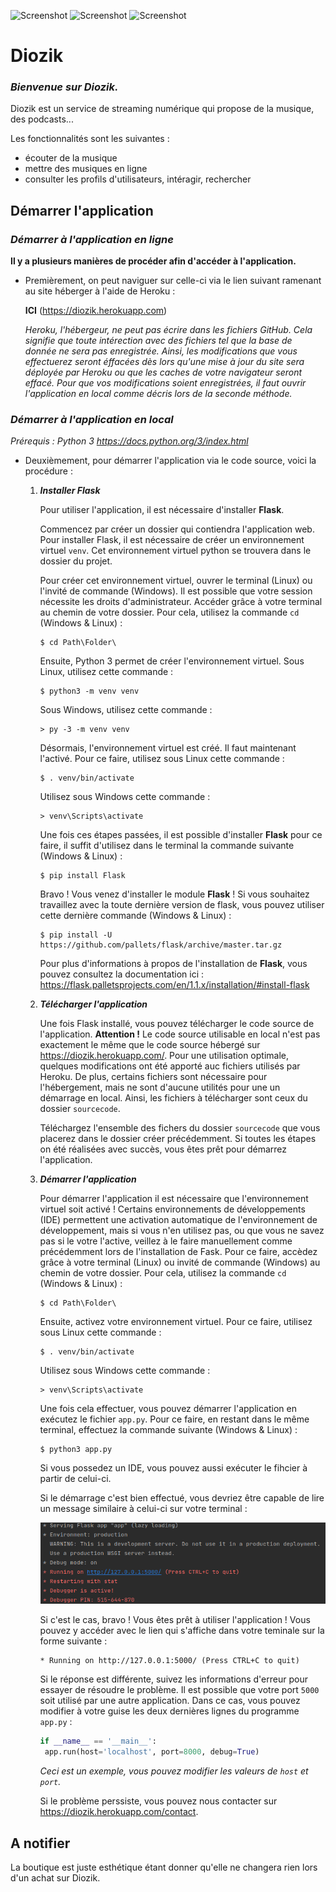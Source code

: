 ![Screenshot](image-readme/yellow_icon.ico) ![Screenshot](image-readme/white_icon.ico) ![Screenshot](image-readme/blue_icon.ico)
# Diozik

### _Bienvenue sur Diozik._
Diozik est un service de streaming numérique qui propose de la musique, des podcasts...

Les fonctionnalités sont les suivantes :
- écouter de la musique
- mettre des musiques en ligne
- consulter les profils d'utilisateurs, intéragir, rechercher

## Démarrer l'application

### _Démarrer à l'application en ligne_

**Il y a plusieurs manières de procéder afin d'accéder à l'application.**

- Premièrement, on peut naviguer sur celle-ci via le lien suivant ramenant au site héberger à l'aide de Heroku :

    **ICI** (https://diozik.herokuapp.com)
    
    _Heroku, l'hébergeur, ne peut pas écrire dans les fichiers GitHub. Cela signifie que toute intérection avec des fichiers tel que la base de donnée ne sera pas enregistrée. Ainsi, les modifications que vous effectuerez seront éffacées dès lors qu'une mise à jour du site sera déployée par Heroku ou que les caches de votre navigateur seront effacé. Pour que vos modifications soient enregistrées, il faut ouvrir l'application en local comme décris lors de la seconde méthode._

### _Démarrer à l'application en local_

_Prérequis : Python 3 https://docs.python.org/3/index.html_

- Deuxièmement, pour démarrer l'application via le code source, voici la procédure :

   1. ***Installer Flask***
      
      Pour utiliser l'application, il est nécessaire d'installer **Flask**.
      
      Commencez par créer un dossier qui contiendra l'application web.
      Pour installer Flask, il est nécessaire de créer un environnement virtuel `venv`. Cet environnement virtuel python se trouvera dans le dossier du projet.
      
      Pour créer cet environnement virtuel, ouvrer le terminal (Linux) ou l'invité de commande (Windows). Il est possible que votre session nécessite les droits d'administrateur. Accéder grâce à votre terminal au chemin de votre dossier. Pour cela, utilisez la commande `cd` (Windows & Linux) :
      
      ```
      $ cd Path\Folder\
      ```
      
      Ensuite, Python 3 permet de créer l'environnement virtuel. Sous Linux, utilisez cette commande :
      ```
      $ python3 -m venv venv
      ```
      Sous Windows, utilisez cette commande :
      ```
      > py -3 -m venv venv
      ```
      
      Désormais, l'environnement virtuel est créé. Il faut maintenant l'activé. Pour ce faire, utilisez sous Linux cette commande :
      ```
      $ . venv/bin/activate
      ```
      Utilisez sous Windows cette commande :
      ```
      > venv\Scripts\activate
      ```
      Une fois ces étapes passées, il est possible d'installer **Flask** pour ce faire, il suffit d'utilisez dans le terminal la commande suivante (Windows & Linux) :
      ```
      $ pip install Flask
      ```
      Bravo ! Vous venez d'installer le module **Flask** ! Si vous souhaitez travaillez avec la toute dernière version de flask, vous pouvez utiliser cette dernière commande (Windows & Linux) :
      ```
      $ pip install -U https://github.com/pallets/flask/archive/master.tar.gz
      ```
      Pour plus d'informations à propos de l'installation de **Flask**, vous pouvez consultez la documentation ici : https://flask.palletsprojects.com/en/1.1.x/installation/#install-flask

   2. ***Télécharger l'application***
      
      Une fois Flask installé, vous pouvez télécharger le code source de l'application. **Attention !** Le code source utilisable en local n'est pas exactement le même que le code source hébergé sur https://diozik.herokuapp.com/. Pour une utilisation optimale, quelques modifications ont été apporté auc fichiers utilisés par Heroku. De plus, certains fichiers sont nécessaire pour l'hébergement, mais ne sont d'aucune utilités pour une un démarrage en local. Ainsi, les fichiers à télécharger sont ceux du dossier `sourcecode`.
      
      Téléchargez l'ensemble des fichers du dossier `sourcecode` que vous placerez dans le dossier créer précédemment. Si toutes les étapes on été réalisées avec succès, vous êtes prêt pour démarrez l'application.
      
   3. ***Démarrer l'application***
      
      Pour démarrer l'application il est nécessaire que l'environnement virtuel soit activé ! Certains environnements de développements (IDE) permettent une activation automatique de l'environnement de développement, mais si vous n'en utilisez pas, ou que vous ne savez pas si le votre l'active, veillez à le faire manuellement comme précédemment lors de l'installation de Fask. Pour ce faire, accèdez grâce à votre terminal (Linux) ou invité de commande (Windows) au chemin de votre dossier. Pour cela, utilisez la commande `cd` (Windows & Linux) :
      
      ```
      $ cd Path\Folder\
      ```
      Ensuite, activez votre environnement virtuel. Pour ce faire, utilisez sous Linux cette commande :
      ```
      $ . venv/bin/activate
      ```
      Utilisez sous Windows cette commande :
      ```
      > venv\Scripts\activate
      ```
      Une fois cela effectuer, vous pouvez démarrer l'application en exécutez le fichier `app.py`.  Pour ce faire, en restant dans le même terminal, effectuez la commande suivante (Windows & Linux) :
      ```
      $ python3 app.py
      ```
      Si vous possedez un IDE, vous pouvez aussi exécuter le fihcier à partir de celui-ci.
      
      Si le démarrage c'est bien effectué, vous devriez être capable de lire un message similaire à celui-ci sur votre terminal :    
      

      ![Screenshot](image-readme/launcher.jpg)

      Si c'est le cas, bravo ! Vous êtes prêt à utiliser l'application ! Vous pouvez y accéder avec le lien qui s'affiche dans votre teminale sur la forme suivante :
      ```
      * Running on http://127.0.0.1:5000/ (Press CTRL+C to quit)
      ```
      Si le réponse est différente, suivez les informations d'erreur pour essayer de résoudre le problème. Il est possible que votre port `5000` soit utilisé par une autre application. Dans ce cas, vous pouvez modifier à votre guise les deux dernières lignes du programme `app.py` :
      ```py
      if __name__ == '__main__':
       app.run(host='localhost', port=8000, debug=True)
      ```
      _Ceci est un exemple, vous pouvez modifier les valeurs de `host` et `port`._

      Si le problème perssiste, vous pouvez nous contacter sur https://diozik.herokuapp.com/contact.

## A notifier

La boutique est juste esthétique étant donner qu'elle ne changera rien lors d'un achat sur Diozik.
